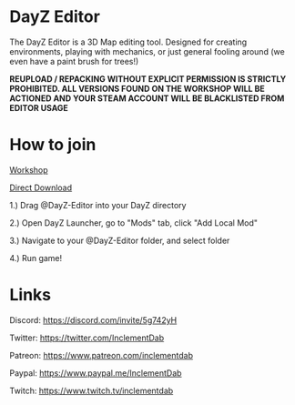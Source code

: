 # DayZ Editor

The DayZ Editor is a 3D Map editing tool. Designed for creating environments, playing with mechanics, or just general fooling around (we even have a paint brush for trees!)

**REUPLOAD / REPACKING WITHOUT EXPLICIT PERMISSION IS STRICTLY PROHIBITED. ALL VERSIONS FOUND ON THE WORKSHOP WILL BE ACTIONED AND YOUR STEAM ACCOUNT WILL BE BLACKLISTED FROM EDITOR USAGE**

# How to join

[Workshop](https://steamcommunity.com/sharedfiles/filedetails/?id=2250764298)

[Direct Download](https://github.com/InclementDab/DayZ-Editor/releases)

1.) Drag @DayZ-Editor into your DayZ directory

2.) Open DayZ Launcher, go to "Mods" tab, click "Add Local Mod"

3.) Navigate to your @DayZ-Editor folder, and select folder

4.) Run game!



# Links
Discord: https://discord.com/invite/5g742yH

Twitter: https://twitter.com/InclementDab

Patreon: https://www.patreon.com/inclementdab

Paypal: https://www.paypal.me/InclementDab

Twitch: https://www.twitch.tv/inclementdab
